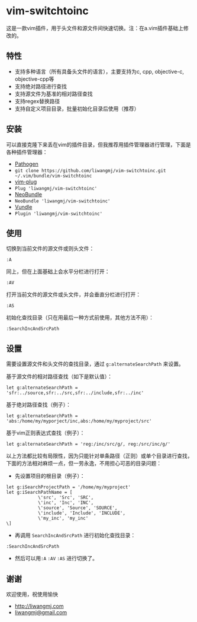 # vim-switchtoinc

这是一款vim插件，用于头文件和源文件间快速切换。注：在a.vim插件基础上修改的。

## 特性

* 支持多种语言（所有具备头文件的语言），主要支持为c, cpp, objective-c, objective-cpp等
* 支持绝对路径进行查找
* 支持源文件为基准的相对路径查找
* 支持regex替换路径
* 支持自定义项目目录，批量初始化目录后使用（推荐）

## 安装

可以直接克隆下来丢在vim的插件目录，但我推荐用插件管理器进行管理，下面是各种插件管理器：

*  [Pathogen](https://github.com/tpope/vim-pathogen)
  * `git clone https://github.com/liwangmj/vim-switchtoinc.git ~/.vim/bundle/vim-switchtoinc`
*  [vim-plug](https://github.com/junegunn/vim-plug)
  * `Plug 'liwangmj/vim-switchtoinc'`
*  [NeoBundle](https://github.com/Shougo/neobundle.vim)
  * `NeoBundle 'liwangmj/vim-switchtoinc'`
*  [Vundle](https://github.com/gmarik/vundle)
  * `Plugin 'liwangmj/vim-switchtoinc'`

## 使用

切换到当前文件的源文件或则头文件：

    :A

同上，但在上面基础上会水平分栏进行打开：

	:AV

打开当前文件的源文件或头文件，并会垂直分栏进行打开：

	:AS

初始化查找目录（只在用最后一种方式前使用，其他方法不用）：


	:SearchIncAndSrcPath

## 设置

需要设置源文件和头文件的查找目录，通过 `g:alternateSearchPath` 来设置。

基于源文件的相对路径查找（如下是默认值）：

	let g:alternateSearchPath = 'sfr:../source,sfr:../src,sfr:../include,sfr:../inc'

基于绝对路径查找（例子）：

	let g:alternateSearchPath = 'abs:/home/my/myporject/inc,abs:/home/my/myproject/src'

基于vim正则表达式查找（例子）：

	let g:alternateSearchPath = 'reg:/inc/src/g/, reg:/src/inc/g/'

以上方法都比较有局限性，因为只能针对单条路径（正则）或单个目录进行查找，下面的方法相对麻烦一点，但一劳永逸，不用担心可恶的目录问题：

* 先设置项目的根目录（例子）：

```
let g:iSearchProjectPath = '/home/my/myproject'
let g:iSearchPathName = [
            \'src', 'Src', 'SRC',
            \'inc', 'Inc', 'INC',
            \'source', 'Source', 'SOURCE',
            \'include', 'Include', 'INCLUDE',
            \'my_inc', 'my_inc'
\]
```

* 再调用 `SearchIncAndSrcPath` 进行初始化查找目录：

```
:SearchIncAndSrcPath
```

* 然后可以用`:A` `:AV` `:AS` 进行切换了。

## 谢谢

欢迎使用，祝使用愉快

* http://liwangmj.com
* liwangmj@gmail.com


